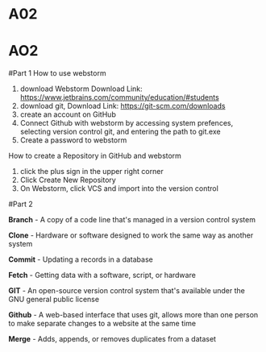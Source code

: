 # A02
# AO2

#Part 1
How to use webstorm
1. download Webstorm Download Link: https://www.jetbrains.com/community/education/#students
2. download git, Download Link: https://git-scm.com/downloads
3. create an account on GitHub
4. Connect Github with webstorm by accessing system prefences, selecting version control git, and entering the path to git.exe
5. Create a password to webstorm
   
How to create a Repository in GitHub and webstorm
1. click the plus sign in the upper right corner
2. Click Create New Repository
3. On Webstorm, click VCS and import into the version control

#Part 2

**Branch** - A copy of a code line that's managed in a version control system

**Clone** - Hardware or software designed to work the same way as another system

**Commit** - Updating a records in a database

**Fetch** - Getting data with a software, script, or hardware

**GIT** - An open-source version control system that's available under the GNU general public license

**Github** - A web-based interface that uses git, allows more than one person to make separate changes to a website at the same time

**Merge** - Adds, appends, or removes duplicates from a dataset

